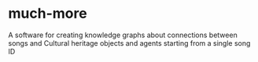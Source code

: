 # much-more
A software for creating knowledge graphs about connections between songs and Cultural heritage objects and agents starting from a single song ID
